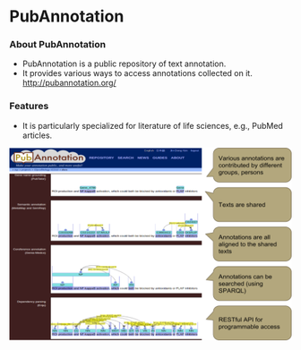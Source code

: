 # PubAnnotation
### About PubAnnotation
* PubAnnotation is a public repository of text annotation.
* It provides various ways to access annotations collected on it.  
http://pubannotation.org/

### Features
* It is particularly specialized for literature of life sciences, e.g., PubMed articles.

![Fig-1](https://raw.githubusercontent.com/dbcls/website/master/services/images/DBCLSservices_PubAnnotation_fig-1_180604.png)
